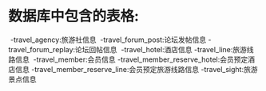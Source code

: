  # 数据库中包含的表格:

​	-travel_agency:旅游社信息
​	-travel_forum_post:论坛发帖信息
​	-travel_forum_replay:论坛回帖信息
​	-travel_hotel:酒店信息
​	-travel_line:旅游线路信息
​	-travel_member:会员信息
​	-travel_member_reserve_hotel:会员预定酒店信息
​	-travel_member_reserve_line:会员预定旅游线路信息
​	-travel_sight:旅游景点信息

